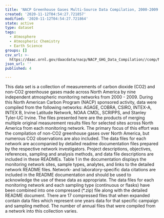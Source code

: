 ```yaml
---
title: 'NACP Greenhouse Gases Multi-Source Data Compilation, 2000-2009'
created: '2020-11-12T04:54:27.721857'
modified: '2020-11-12T04:54:27.721864'
state: active
type: dataset
tags:
  - Atmosphere
  - Atmospheric Chemistry
  - Earth Science
groups: []
csv_url: >-
  https://daac.ornl.gov/daacdata/nacp/NACP_GHG_Data_Compilation//comp/NACP_GHG_Data_Compilation_Sampling_Locations.csv
json_url: ''
published: 4

---
```

This data set is a collection of measurements of carbon dioxide (CO2) and non-CO2 greenhouse gases made across North America by nine independent atmospheric monitoring networks from 2000 - 2009. During this North American Carbon Program (NACP) sponsored activity, data were compiled from the following networks: AGAGE, COBRA, CSIRO, INTEX-A, INTEX B, Irvine Latitude Network, NOAA CMDL, SCRIPPS, and Stanley Tyler-UC Irvine. The files presented here are the products of merging multiple original measurement results files for selected sites across North America from each monitoring network. The primary focus of this effort was the compilation of non-CO2 greenhouse gases over North America, but numerous CO2 observations are also included. The data files for each network are accompanied by detailed readme documentation files prepared by the respective network investigators. Project descriptions, objectives, references, sampling and analysis methods, and data file descriptions are included in these READMEs. Table 1 in the documentation displays the monitoring network sites, sample types, analytes, and links to the detailed network README files. Network- and laboratory-specific data citations are included in the README documentation and should be used to acknowledge the use of these data as appropriate. The data files for each monitoring network and each sampling type (continuous or flasks) have been combined into one compressed (*.zip) file along with the detailed README document. There are 17 compressed files that when expanded contain data files which represent one years data for that specific campaign and sampling method. The number of annual files that were compiled from a network into this collection varies.
